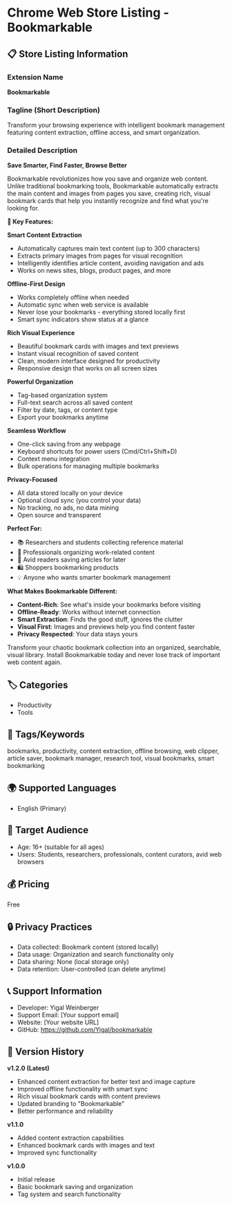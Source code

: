 # Chrome Web Store Listing - Bookmarkable

## 📋 Store Listing Information

### Extension Name
**Bookmarkable**

### Tagline (Short Description)
Transform your browsing experience with intelligent bookmark management featuring content extraction, offline access, and smart organization.

### Detailed Description

**Save Smarter, Find Faster, Browse Better**

Bookmarkable revolutionizes how you save and organize web content. Unlike traditional bookmarking tools, Bookmarkable automatically extracts the main content and images from pages you save, creating rich, visual bookmark cards that help you instantly recognize and find what you're looking for.

**🚀 Key Features:**

**Smart Content Extraction**
- Automatically captures main text content (up to 300 characters)
- Extracts primary images from pages for visual recognition
- Intelligently identifies article content, avoiding navigation and ads
- Works on news sites, blogs, product pages, and more

**Offline-First Design**
- Works completely offline when needed
- Automatic sync when web service is available
- Never lose your bookmarks - everything stored locally first
- Smart sync indicators show status at a glance

**Rich Visual Experience**
- Beautiful bookmark cards with images and text previews
- Instant visual recognition of saved content
- Clean, modern interface designed for productivity
- Responsive design that works on all screen sizes

**Powerful Organization**
- Tag-based organization system
- Full-text search across all saved content
- Filter by date, tags, or content type
- Export your bookmarks anytime

**Seamless Workflow**
- One-click saving from any webpage
- Keyboard shortcuts for power users (Cmd/Ctrl+Shift+D)
- Context menu integration
- Bulk operations for managing multiple bookmarks

**Privacy-Focused**
- All data stored locally on your device
- Optional cloud sync (you control your data)
- No tracking, no ads, no data mining
- Open source and transparent

**Perfect For:**
- 📚 Researchers and students collecting reference material
- 🎯 Professionals organizing work-related content
- 📖 Avid readers saving articles for later
- 🛍️ Shoppers bookmarking products
- 💡 Anyone who wants smarter bookmark management

**What Makes Bookmarkable Different:**
- **Content-Rich**: See what's inside your bookmarks before visiting
- **Offline-Ready**: Works without internet connection
- **Smart Extraction**: Finds the good stuff, ignores the clutter
- **Visual First**: Images and previews help you find content faster
- **Privacy Respected**: Your data stays yours

Transform your chaotic bookmark collection into an organized, searchable, visual library. Install Bookmarkable today and never lose track of important web content again.

## 🏷️ Categories
- Productivity
- Tools

## 🔖 Tags/Keywords
bookmarks, productivity, content extraction, offline browsing, web clipper, article saver, bookmark manager, research tool, visual bookmarks, smart bookmarking

## 🌍 Supported Languages
- English (Primary)

## 🎯 Target Audience
- Age: 16+ (suitable for all ages)
- Users: Students, researchers, professionals, content curators, avid web browsers

## 💰 Pricing
Free

## 🔒 Privacy Practices
- Data collected: Bookmark content (stored locally)
- Data usage: Organization and search functionality only
- Data sharing: None (local storage only)
- Data retention: User-controlled (can delete anytime)

## 📞 Support Information
- Developer: Yigal Weinberger
- Support Email: [Your support email]
- Website: [Your website URL]
- GitHub: https://github.com/Yigal/bookmarkable

## 📝 Version History
**v1.2.0 (Latest)**
- Enhanced content extraction for better text and image capture
- Improved offline functionality with smart sync
- Rich visual bookmark cards with content previews
- Updated branding to "Bookmarkable"
- Better performance and reliability

**v1.1.0**
- Added content extraction capabilities
- Enhanced bookmark cards with images and text
- Improved sync functionality

**v1.0.0**
- Initial release
- Basic bookmark saving and organization
- Tag system and search functionality